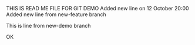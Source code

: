 THIS IS READ ME FILE FOR GIT DEMO
Added new line on 12 October 20:00
Added new line from new-feature branch

This is line from new-demo branch

OK

